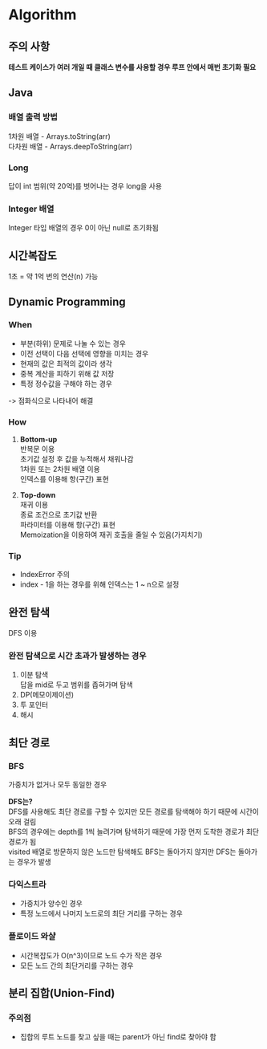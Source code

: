 # Algorithm
## 주의 사항
**테스트 케이스가 여러 개일 때 클래스 변수를 사용할 경우 루프 안에서 매번 초기화 필요**

## Java
### 배열 출력 방법
1차원 배열 - Arrays.toString(arr)   
다차원 배열 - Arrays.deepToString(arr)

### Long
답이 int 범위(약 20억)를 벗어나는 경우 long을 사용

### Integer 배열
Integer 타입 배열의 경우 0이 아닌 null로 초기화됨

## 시간복잡도
1초 = 약 1억 번의 연산(n) 가능

## Dynamic Programming
### When
- 부분(하위) 문제로 나눌 수 있는 경우
- 이전 선택이 다음 선택에 영향을 미치는 경우
- 현재의 값은 최적의 값이라 생각
- 중복 계산을 피하기 위해 값 저장
- 특정 정수값을 구해야 하는 경우

-> 점화식으로 나타내어 해결
  
### How
1. **Bottom-up**   
   반복문 이용   
   초기값 설정 후 값을 누적해서 채워나감   
   1차원 또는 2차원 배열 이용   
   인덱스를 이용해 항(구간) 표현
   
   
2. **Top-down**   
   재귀 이용   
   종료 조건으로 초기값 반환   
   파라미터를 이용해 항(구간) 표현   
   Memoization을 이용하여 재귀 호출을 줄일 수 있음(가지치기)
   
### Tip
- IndexError 주의
- index - 1을 하는 경우를 위해 인덱스는 1 ~ n으로 설정   

## 완전 탐색
DFS 이용

### 완전 탐색으로 시간 초과가 발생하는 경우
1. 이분 탐색   
   답을 mid로 두고 범위를 좁혀가며 탐색
2. DP(메모이제이션)
3. 투 포인터
4. 해시

## 최단 경로
### BFS
가중치가 없거나 모두 동일한 경우

**DFS는?**   
DFS를 사용해도 최단 경로를 구할 수 있지만 모든 경로를 탐색해야 하기 때문에 시간이 오래 걸림   
BFS의 경우에는 depth를 1씩 늘려가며 탐색하기 때문에 가장 먼저 도착한 경로가 최단 경로가 됨   
visited 배열로 방문하지 않은 노드만 탐색해도 BFS는 돌아가지 않지만 DFS는 돌아가는 경우가 발생

### 다익스트라
- 가중치가 양수인 경우
- 특정 노드에서 나머지 노드로의 최단 거리를 구하는 경우

### 플로이드 와샬
- 시간복잡도가 O(n^3)이므로 노드 수가 작은 경우
- 모든 노드 간의 최단거리를 구하는 경우

## 분리 집합(Union-Find)
### 주의점
- 집합의 루트 노드를 찾고 싶을 때는 parent가 아닌 find로 찾아야 함
